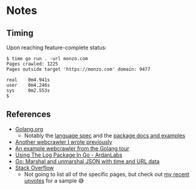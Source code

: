 # Notes

## Timing

Upon reaching feature-complete status:

``` shell
$ time go run . -url monzo.com
Pages crawled: 1225
Pages outside target 'https://monzo.com' domain: 9477

real    0m4.941s
user    0m4.246s
sys     0m2.553s
$
```

## References

- [Golang.org](https://golang.org)
  - Notably the [language spec](https://golang.org/ref/spec) and the [package docs and examples](https://golang.org/pkg/)
- [Another webcrawler I wrote previously](https://github.com/jlucktay/golang-workbench/tree/master/github/dotfiles)
- [An example webcrawler from the Golang tour](https://github.com/golang/tour/blob/master/solutions/webcrawler.go)
- [Using The Log Package In Go - ArdanLabs](https://www.ardanlabs.com/blog/2013/11/using-log-package-in-go.html)
- [Go: Marshal and unmarshal JSON with time and URL data](https://ukiahsmith.com/blog/go-marshal-and-unmarshal-json-with-time-and-url-data/)
- [Stack Overflow](https://stackoverflow.com)
  - Not going to list all of the specific pages, but check out [my recent upvotes](https://stackoverflow.com/users/380599/jlucktay?tab=votes) for a sample 😅
